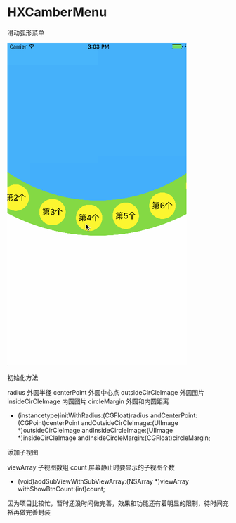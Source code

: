 # HXCamberMenu
滑动弧形菜单

![image](https://github.com/xuuhan/HXCamberMenu/blob/master/HXCamberMenu/Assets.xcassets/menu.gif)

初始化方法

radius 外圆半径
centerPoint 外圆中心点
outsideCirCleImage 外圆图片
insideCirCleImage 内圆图片
circleMargin 外圆和内圆距离

- (instancetype)initWithRadius:(CGFloat)radius andCenterPoint:(CGPoint)centerPoint andOutsideCirCleImage:(UIImage *)outsideCirCleImage andInsideCircleImage:(UIImage *)insideCirCleImage andInsideCircleMargin:(CGFloat)circleMargin;

添加子视图

viewArray 子视图数组
count 屏幕静止时要显示的子视图个数

- (void)addSubViewWithSubViewArray:(NSArray *)viewArray withShowBtnCount:(int)count;

因为项目比较忙，暂时还没时间做完善，效果和功能还有着明显的限制，待时间充裕再做完善封装
